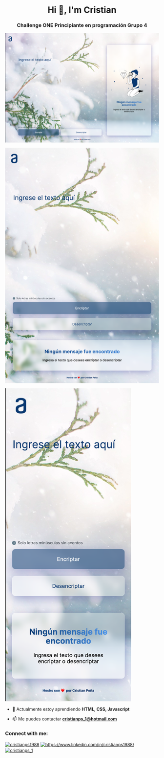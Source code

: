 <h1 align="center">Hi 👋, I'm Cristian</h1>

<h3 align="center">Challenge ONE Principiante en programación Grupo 4</h3>

![](https://github.com/cristianps1988/challenge-01/blob/dfc4db414c92c4e0368d5f3e71f81ab3a75094fd/img/desktop.png)

![](https://github.com/cristianps1988/challenge-01/blob/dfc4db414c92c4e0368d5f3e71f81ab3a75094fd/img/tablet.png)

![](https://github.com/cristianps1988/challenge-01/blob/dfc4db414c92c4e0368d5f3e71f81ab3a75094fd/img/mobile.png)


- 🌱 Actualmente estoy aprendiendo **HTML, CSS, Javascript**

- 📫 Me puedes contactar **cristianps_1@hotmail.com**

<h3 align="left">Connect with me:</h3>
<p align="left">
<a href="https://twitter.com/cristianps1988" target="blank"><img align="center" src="https://raw.githubusercontent.com/rahuldkjain/github-profile-readme-generator/master/src/images/icons/Social/twitter.svg" alt="cristianps1988" height="30" width="40" /></a>
<a href="https://linkedin.com/in/https://www.linkedin.com/in/cristianps1988/" target="blank"><img align="center" src="https://raw.githubusercontent.com/rahuldkjain/github-profile-readme-generator/master/src/images/icons/Social/linked-in-alt.svg" alt="https://www.linkedin.com/in/cristianps1988/" height="30" width="40" /></a>
<a href="https://www.hackerrank.com/cristianps_1" target="blank"><img align="center" src="https://raw.githubusercontent.com/rahuldkjain/github-profile-readme-generator/master/src/images/icons/Social/hackerrank.svg" alt="cristianps_1" height="30" width="40" /></a>
</p>
